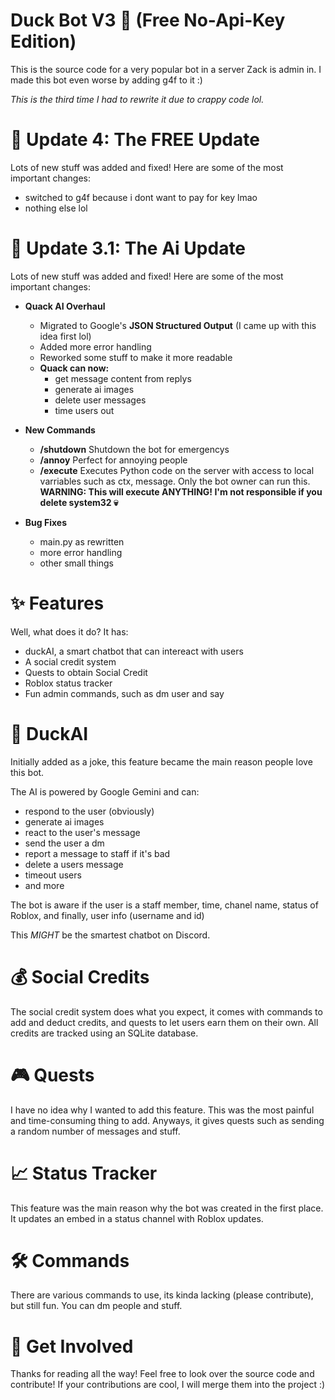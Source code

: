 # Duck Bot V3 🦆 (Free No-Api-Key Edition)
This is the source code for a very popular bot in a server Zack is admin in. I made this bot even worse by adding g4f to it :)

*This is the third time I had to rewrite it due to crappy code lol.*

# 🤑 Update 4: The FREE Update
Lots of new stuff was added and fixed! Here are some of the most important changes:

- switched to g4f because i dont want to pay for key lmao
- nothing else lol

# 🤖 Update 3.1: The Ai Update
Lots of new stuff was added and fixed! Here are some of the most important changes:

- **Quack AI Overhaul**
    - Migrated to Google's **JSON Structured Output** (I came up with this idea first lol)
    - Added more error handling
    - Reworked some stuff to make it more readable
    - **Quack can now:**
      - get message content from replys
      - generate ai images
      - delete user messages
      - time users out

- **New Commands**
    - **/shutdown** Shutdown the bot for emergencys
    - **/annoy** Perfect for annoying people
    - **/execute** Executes Python code on the server with access to local varriables such as ctx, message. Only the bot owner can run this. **WARNING: This will execute ANYTHING! I'm not responsible if you delete system32 💀**

- **Bug Fixes**
  - main.py as rewritten
  - more error handling
  - other small things

# ✨ Features

Well, what does it do? It has:

- duckAI, a smart chatbot that can intereact with users
- A social credit system
- Quests to obtain Social Credit
- Roblox status tracker
- Fun admin commands, such as dm user and say

# 🧠 DuckAI
Initially added as a joke, this feature became the main reason people love this bot.

The AI is powered by Google Gemini and can:

- respond to the user (obviously)
- generate ai images
- react to the user's message
- send the user a dm
- report a message to staff if it's bad
- delete a users message
- timeout users
- and more

The bot is aware if the user is a staff member, time, chanel name, status of Roblox, and finally, user info (username and id)

This *MIGHT* be the smartest chatbot on Discord.

# 💰 Social Credits
The social credit system does what you expect, it comes with commands to add and deduct credits, and quests to let users earn them on their own. All credits are tracked using an SQLite database.

# 🎮 Quests
I have no idea why I wanted to add this feature. This was the most painful and time-consuming thing to add. Anyways, it gives quests such as sending a random number of messages and stuff.

# 📈 Status Tracker
This feature was the main reason why the bot was created in the first place. It updates an embed in a status channel with Roblox updates.

# 🛠️ Commands
There are various commands to use, its kinda lacking (please contribute), but still fun. You can dm people and stuff.

# 🚀 Get Involved
Thanks for reading all the way! Feel free to look over the source code and contribute! If your contributions are cool, I will merge them into the project :)

